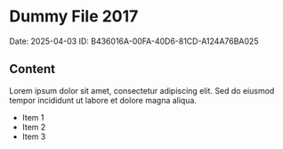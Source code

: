 # Dummy File 2017

Date: 2025-04-03
ID: B436016A-00FA-40D6-81CD-A124A76BA025

## Content

Lorem ipsum dolor sit amet, consectetur adipiscing elit.
Sed do eiusmod tempor incididunt ut labore et dolore magna aliqua.

* Item 1
* Item 2
* Item 3

